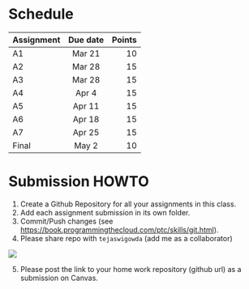 # Schedule

| Assignment      | Due date | Points     |
| :---        |    :----:   |          ---: |
| A1      | Mar 21       | 10   |
| A2   | Mar 28        | 15      |
| A3  | Mar 28        | 15      |
| A4   | Apr 4        | 15      |
| A5   | Apr 11        | 15      |
| A6   | Apr 18        | 15      |
| A7   | Apr 25        | 15      |
| Final   | May 2        | 10     |



# Submission HOWTO

1. Create a Github Repository for all your assignments in this class.
2. Add each assignment submission in its own folder.
3. Commit/Push changes (see
   https://book.programmingthecloud.com/ptc/skills/git.html).
4. Please share repo with `tejaswigowda` (add me as a collaborator)
  <img src='https://i.stack.imgur.com/50mL0.png'>

5. Please post the link to your home work repository (github url) as a submission on Canvas.
